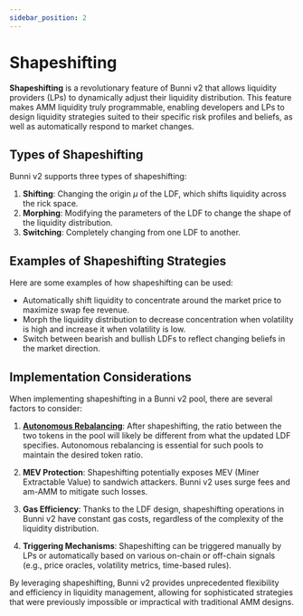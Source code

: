 ```yaml
---
sidebar_position: 2
---
```


# Shapeshifting

**Shapeshifting** is a revolutionary feature of Bunni v2 that allows liquidity providers (LPs) to dynamically adjust their liquidity distribution. This feature makes AMM liquidity truly programmable, enabling developers and LPs to design liquidity strategies suited to their specific risk profiles and beliefs, as well as automatically respond to market changes.

## Types of Shapeshifting

Bunni v2 supports three types of shapeshifting:

1. **Shifting**: Changing the origin $\mu$ of the LDF, which shifts liquidity across the rick space.
2. **Morphing**: Modifying the parameters of the LDF to change the shape of the liquidity distribution.
3. **Switching**: Completely changing from one LDF to another.

## Examples of Shapeshifting Strategies

Here are some examples of how shapeshifting can be used:

- Automatically shift liquidity to concentrate around the market price to maximize swap fee revenue.
- Morph the liquidity distribution to decrease concentration when volatility is high and increase it when volatility is low.
- Switch between bearish and bullish LDFs to reflect changing beliefs in the market direction.

## Implementation Considerations

When implementing shapeshifting in a Bunni v2 pool, there are several factors to consider:

1. [**Autonomous Rebalancing**](./rebalancing): After shapeshifting, the ratio between the two tokens in the pool will likely be different from what the updated LDF specifies. Autonomous rebalancing is essential for such pools to maintain the desired token ratio.

2. **MEV Protection**: Shapeshifting potentially exposes MEV (Miner Extractable Value) to sandwich attackers. Bunni v2 uses surge fees and am-AMM to mitigate such losses.

3. **Gas Efficiency**: Thanks to the LDF design, shapeshifting operations in Bunni v2 have constant gas costs, regardless of the complexity of the liquidity distribution.

4. **Triggering Mechanisms**: Shapeshifting can be triggered manually by LPs or automatically based on various on-chain or off-chain signals (e.g., price oracles, volatility metrics, time-based rules).

By leveraging shapeshifting, Bunni v2 provides unprecedented flexibility and efficiency in liquidity management, allowing for sophisticated strategies that were previously impossible or impractical with traditional AMM designs.